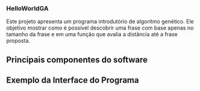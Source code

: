 ### HelloWorldGA

Este projeto apresenta um programa introdutório de algoritmo genético. Ele objetivo mostrar como é possível 
descobrir uma frase com base apenas no tamanho da frase e em uma função que avalia a distância até a frase proposta.

## Principais componentes do software


## Exemplo da Interface do Programa
